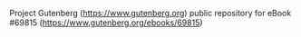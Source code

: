 Project Gutenberg (https://www.gutenberg.org) public repository for
eBook #69815 (https://www.gutenberg.org/ebooks/69815)
